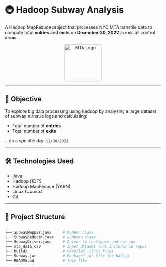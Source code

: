 # 🚇 Hadoop Subway Analysis

A Hadoop MapReduce project that processes NYC MTA turnstile data to compute total **entries** and **exits** on **December 30, 2022** across all control areas.

<p align="center">
  <img src="https://upload.wikimedia.org/wikipedia/commons/4/4f/MTA_NYCT_logo.svg" alt="MTA Logo" width="120"/>
</p>

---

## 📌 Objective

To explore big data processing using Hadoop by analyzing a large dataset of subway turnstile logs and calculating:

- Total number of **entries**
- Total number of **exits**

…on a specific day: `12/30/2022`.

---

## 🛠️ Technologies Used

- Java
- Hadoop HDFS
- Hadoop MapReduce (YARN)
- Linux (Ubuntu)
- Git

---

## 📁 Project Structure

```bash
.
├── SubwayMapper.java     # Mapper class
├── SubwayReducer.java    # Reducer class
├── SubwayDriver.java     # Driver to configure and run job
├── mta_data.csv          # Input dataset (not included in repo)
├── build/                # Compiled .class files
├── Subway.jar            # Packaged jar file for Hadoop
└── README.md             # This file
